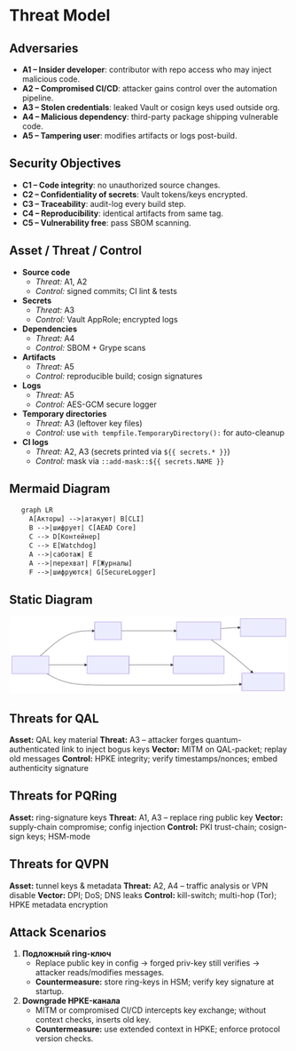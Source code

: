 # Threat Model

## Adversaries

- **A1 – Insider developer**: contributor with repo access who may inject malicious code.
- **A2 – Compromised CI/CD**: attacker gains control over the automation pipeline.
- **A3 – Stolen credentials**: leaked Vault or cosign keys used outside org.
- **A4 – Malicious dependency**: third-party package shipping vulnerable code.
- **A5 – Tampering user**: modifies artifacts or logs post-build.

## Security Objectives

- **C1 – Code integrity**: no unauthorized source changes.
- **C2 – Confidentiality of secrets**: Vault tokens/keys encrypted.
- **C3 – Traceability**: audit-log every build step.
- **C4 – Reproducibility**: identical artifacts from same tag.
- **C5 – Vulnerability free**: pass SBOM scanning.

## Asset / Threat / Control

- **Source code**
  - *Threat:* A1, A2
  - *Control:* signed commits; CI lint & tests
- **Secrets**
  - *Threat:* A3
  - *Control:* Vault AppRole; encrypted logs
- **Dependencies**
  - *Threat:* A4
  - *Control:* SBOM + Grype scans
- **Artifacts**
  - *Threat:* A5
  - *Control:* reproducible build; cosign signatures
- **Logs**
  - *Threat:* A5
  - *Control:* AES-GCM secure logger
- **Temporary directories**
  - *Threat:* A3 (leftover key files)
  - *Control:* use `with tempfile.TemporaryDirectory():` for auto-cleanup
- **CI logs**
  - *Threat:* A2, A3 (secrets printed via `${{ secrets.* }}`)
  - *Control:* mask via `::add-mask::${{ secrets.NAME }}`

## Mermaid Diagram

```mermaid
   graph LR
     A[Акторы] -->|атакуют| B[CLI]
     B -->|шифрует| C[AEAD Core]
     C --> D[Контейнер]
     C --> E[Watchdog]
     A -->|саботаж| E
     A -->|перехват| F[Журналы]
     F -->|шифруются| G[SecureLogger]
```

## Static Diagram

![Threat Diagram](assets/threat_diagram.svg)

## Threats for QAL

**Asset:** QAL key material
**Threat:** A3 – attacker forges quantum-authenticated link to inject bogus keys
**Vector:** MITM on QAL-packet; replay old messages
**Control:** HPKE integrity; verify timestamps/nonces; embed authenticity signature

## Threats for PQRing

**Asset:** ring-signature keys
**Threat:** A1, A3 – replace ring public key
**Vector:** supply-chain compromise; config injection
**Control:** PKI trust-chain; cosign-sign keys; HSM-mode

## Threats for QVPN

**Asset:** tunnel keys & metadata
**Threat:** A2, A4 – traffic analysis or VPN disable
**Vector:** DPI; DoS; DNS leaks
**Control:** kill-switch; multi-hop (Tor); HPKE metadata encryption

## Attack Scenarios

1. **Подложный ring-ключ**
   - Replace public key in config → forged priv-key still verifies → attacker reads/modifies messages.
   - **Countermeasure:** store ring-keys in HSM; verify key signature at startup.
2. **Downgrade HPKE-канала**
   - MITM or compromised CI/CD intercepts key exchange; without context checks, inserts old key.
   - **Countermeasure:** use extended context in HPKE; enforce protocol version checks.
